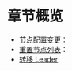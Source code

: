 章节概览
===

* [节点配置变更](6.1/configuration_change.md)：
* [重置节点列表](6.2/reset_peer.md)：
* [转移 Leader](6.3/change_leader.md)